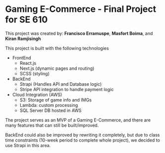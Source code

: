 # Gaming E-Commerce - Final Project for SE 610

This project was created by: **Francisco Erramuspe**, **Masfort Boima**, and **Kiran Ramjisingh**

This project is built with the following technologies
* FrontEnd
    * React.js 
    * Next.js (dynamic pages and routing)
    * SCSS (styling)
* BackEnd
    * Strapi (Handles API and Database logic)
    * Stripe API integration to handle payment logic
* Cloud Integration (AWS)
    * S3: Storage of game info and IMGs
    * Lambda: custom processing
    * SQL Server DB hosted in AWS

The project serves as an MVP of a Gaming E-Commerce, and there are many features that can still be built/improved.

BackEnd could also be improved by rewriting it completely, but due to class time constraints (10-week period to complete whole project), we decided to use Strapi in this area.



